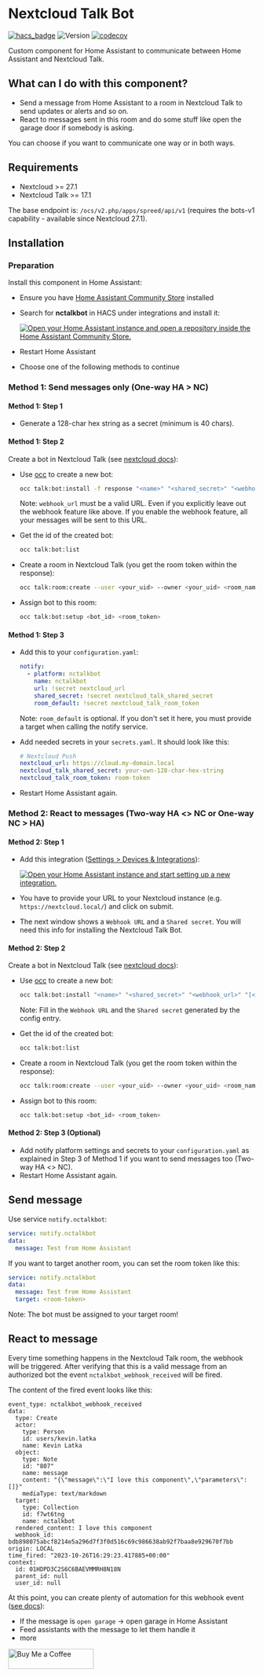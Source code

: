 # Nextcloud Talk Bot

[![hacs_badge](https://img.shields.io/badge/HACS-Default-41BDF5.svg?style=for-the-badge)](https://hacs.xyz/docs/user/)
![Version](https://img.shields.io/github/v/release/klatka/nc-talk-bot-component?style=for-the-badge)
[![codecov](https://codecov.io/github/klatka/nc-talk-bot-component/graph/badge.svg?token=FQHO5HV9UN)](https://codecov.io/github/klatka/nc-talk-bot-component)

Custom component for Home Assistant to communicate between Home Assistant and Nextcloud Talk.

## What can I do with this component?

- Send a message from Home Assistant to a room in Nextcloud Talk to send updates or alerts and so on.
- React to messages sent in this room and do some stuff like open the garage door if somebody is asking.

You can choose if you want to communicate one way or in both ways.

## Requirements

- Nextcloud >= 27.1
- Nextcloud Talk >= 17.1

The base endpoint is: `/ocs/v2.php/apps/spreed/api/v1` (requires the bots-v1 capability - available since Nextcloud 27.1).

## Installation

### Preparation

Install this component in Home Assistant:

- Ensure you have [Home Assistant Community Store](https://hacs.xyz/) installed
- Search for **nctalkbot** in HACS under integrations and install it:

  [![Open your Home Assistant instance and open a repository inside the Home Assistant Community Store.](https://my.home-assistant.io/badges/hacs_repository.svg)](https://my.home-assistant.io/redirect/hacs_repository/?owner=klatka&repository=nc-talk-bot-component&category=integration)
- Restart Home Assistant
- Choose one of the following methods to continue

### Method 1: Send messages only (One-way HA > NC)

#### Method 1: Step 1

- Generate a 128-char hex string as a secret (minimum is 40 chars).

#### Method 1: Step 2

Create a bot in Nextcloud Talk (see [nextcloud docs](https://nextcloud-talk.readthedocs.io/en/latest/bots/)):

- Use [occ](https://docs.nextcloud.com/server/latest/admin_manual/configuration_server/occ_command.html) to create a new bot:

  ```bash
  occ talk:bot:install -f response "<name>" "<shared_secret>" "<webhook_url>" "[<description>]"
  ```

  Note: `webhook_url` must be a valid URL. Even if you explicitly leave out the webhook feature like above. If you enable the webhook feature, all your messages will be sent to this URL.

- Get the id of the created bot:

  ```bash
  occ talk:bot:list
  ```

- Create a room in Nextcloud Talk (you get the room token within the response):

  ```bash
  occ talk:room:create --user <your_uid> --owner <your_uid> <room_name>
  ```

- Assign bot to this room:

  ```bash
  occ talk:bot:setup <bot_id> <room_token>
  ```

#### Method 1: Step 3

- Add this to your `configuration.yaml`:

  ```yaml
  notify:
    - platform: nctalkbot
      name: nctalkbot
      url: !secret nextcloud_url
      shared_secret: !secret nextcloud_talk_shared_secret
      room_default: !secret nextcloud_talk_room_token
  ```

  Note: `room_default` is optional. If you don't set it here, you must provide a target when calling the notify service.

- Add needed secrets in your `secrets.yaml`. It should look like this:

  ```yaml
  # Nextcloud Push
  nextcloud_url: https://cloud.my-domain.local
  nextcloud_talk_shared_secret: your-own-128-char-hex-string
  nextcloud_talk_room_token: room-token
  ```

- Restart Home Assistant again.

### Method 2: React to messages (Two-way HA <> NC or One-way NC > HA)

#### Method 2: Step 1

- Add this integration ([Settings > Devices & Integrations](https://my.home-assistant.io/redirect/integrations)):

  [![Open your Home Assistant instance and start setting up a new integration.](https://my.home-assistant.io/badges/config_flow_start.svg)](https://my.home-assistant.io/redirect/config_flow_start/?domain=nctalkbot)
- You have to provide your URL to your Nextcloud instance (e.g. `https://nextcloud.local/`) and click on submit.
- The next window shows a `Webhook URL` and a `Shared secret`. You will need this info for installing the Nextcloud Talk Bot.

#### Method 2: Step 2

Create a bot in Nextcloud Talk (see [nextcloud docs](https://nextcloud-talk.readthedocs.io/en/latest/bots/)):

- Use [occ](https://docs.nextcloud.com/server/latest/admin_manual/configuration_server/occ_command.html) to create a new bot:

  ```bash
  occ talk:bot:install "<name>" "<shared_secret>" "<webhook_url>" "[<description>]"
  ```

  Note: Fill in the `Webhook URL` and the `Shared secret` generated by the config entry.

- Get the id of the created bot:

  ```bash
  occ talk:bot:list
  ```

- Create a room in Nextcloud Talk (you get the room token within the response):

  ```bash
  occ talk:room:create --user <your_uid> --owner <your_uid> <room_name>
  ```

- Assign bot to this room:

  ```bash
  occ talk:bot:setup <bot_id> <room_token>
  ```

#### Method 2: Step 3 (Optional)

- Add notify platform settings and secrets to your `configuration.yaml` as explained in Step 3 of Method 1 if you want to send messages too (Two-way HA <> NC).
- Restart Home Assistant again.

## Send message

Use service `notify.nctalkbot`:

```yaml
service: notify.nctalkbot
data:
  message: Test from Home Assistant
```

If you want to target another room, you can set the room token like this:

```yaml
service: notify.nctalkbot
data:
  message: Test from Home Assistant
  target: <room-token>
```

Note: The bot must be assigned to your target room!

## React to message

Every time something happens in the Nextcloud Talk room, the webhook will be triggered.
After verifying that this is a valid message from an authorized bot the event `nctalkbot_webhook_received` will be fired.

The content of the fired event looks like this:

```plain
event_type: nctalkbot_webhook_received
data:
  type: Create
  actor:
    type: Person
    id: users/kevin.latka
    name: Kevin Latka
  object:
    type: Note
    id: "807"
    name: message
    content: "{\"message\":\"I love this component\",\"parameters\":[]}"
    mediaType: text/markdown
  target:
    type: Collection
    id: f7wt6tng
    name: nctalkbot
  rendered_content: I love this component
  webhook_id: bdb898075abcf8214e5a296d7f3f0d516c69c986638ab92f7baa8e929670f7bb
origin: LOCAL
time_fired: "2023-10-26T16:29:23.417885+00:00"
context:
  id: 01HDPD3C2S6C6BAEVMMRH8N18N
  parent_id: null
  user_id: null
```

At this point, you can create plenty of automation for this webhook event ([see docs](https://www.home-assistant.io/docs/automation/trigger/#event-trigger)):

- If the message is `open garage` -> open garage in Home Assistant
- Feed assistants with the message to let them handle it
- more

<a href="https://www.buymeacoffee.com/klatka" target="_blank"><img src="https://cdn.buymeacoffee.com/buttons/default-orange.png" alt="Buy Me a Coffee" height="41" width="174"></a>
